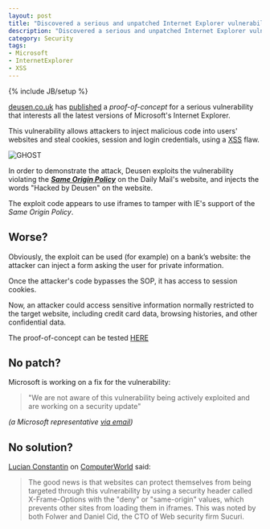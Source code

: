 ```yaml
---
layout: post
title: "Discovered a serious and unpatched Internet Explorer vulnerability"
description: "Discovered a serious and unpatched Internet Explorer vulnerability"
category: Security
tags: 
- Microsoft
- InternetExplorer
- XSS
---
```

{% include JB/setup %}

[deusen.co.uk](http://www.deusen.co.uk/) has [published](http://seclists.org/fulldisclosure/2015/Feb/0) a *proof-of-concept* for a serious vulnerability that interests all the latest versions of Microsoft's Internet Explorer. 

This vulnerability allows attackers to inject malicious code into users' websites and steal cookies, session and login credentials, using a [XSS](http://en.wikipedia.org/wiki/Cross-site_scripting) flaw.

![GHOST](http://static.trustedreviews.com/94/00002bf02/77cc_orh350w620/Internet-Explorer-bug.jpg)

<!-- more -->

In order to demonstrate the attack, Deusen exploits the vulnerability violating the ***[Same Origin Policy](http://en.wikipedia.org/wiki/Same-origin_policy)*** on the Daily Mail's website, and injects the words "Hacked by Deusen" on the website.

The exploit code appears to use iframes to tamper with IE's support of the *Same Origin Policy*.

Worse?
---

Obviously, the exploit can be used (for example) on a bank’s website: the attacker can inject a form asking the user for private information.

Once the attacker's code bypasses the SOP, it has access to session cookies.

Now, an attacker could access sensitive information normally restricted to the target website, including credit card data, browsing histories, and other confidential data.

The proof-of-concept can be tested [HERE](http://www.deusen.co.uk/items/insider3show.3362009741042107/)

No patch?
---
Microsoft is working on a fix for the vulnerability:

>"We are not aware of this vulnerability being actively exploited and are working on a security update" 

*(a Microsoft representative [via email](http://www.computerworld.com/article/2878967/dangerous-ie-flaw-opens-door-to-phishing-attacks.html))*

No solution?
---
[Lucian Constantin](http://www.computerworld.com/author/Lucian-Constantin/) on [ComputerWorld](http://www.computerworld.com/article/2878967/dangerous-ie-flaw-opens-door-to-phishing-attacks.html) said:

>The good news is that websites can protect themselves from being targeted through this vulnerability by using a security header called X-Frame-Options with the "deny" or "same-origin" values, which prevents other sites from loading them in iframes. This was noted by both Folwer and Daniel Cid, the CTO of Web security firm Sucuri.